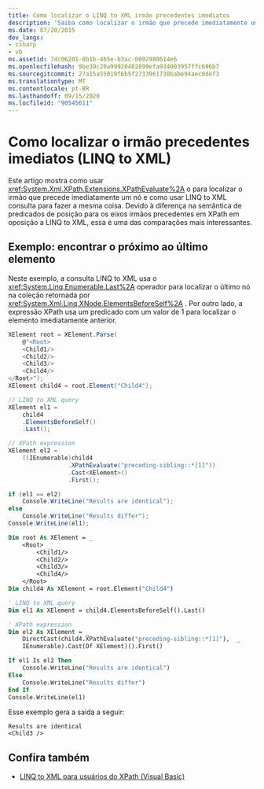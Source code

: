```yaml
---
title: Como localizar o LINQ to XML irmão precedentes imediatos
description: 'Saiba como localizar o irmão que precede imediatamente um nó. Dois métodos são mostrados: um usa XPathEvaluate, o outro usa LINQ to XML consulta.'
ms.date: 07/20/2015
dev_langs:
- csharp
- vb
ms.assetid: 74c06201-0b1b-4b5e-b3ac-0092980614e6
ms.openlocfilehash: 9be39c20a99920482899efa934003957ffc696b7
ms.sourcegitcommit: 27a15a55019f6b5f2733961738babe94aec0def3
ms.translationtype: MT
ms.contentlocale: pt-BR
ms.lasthandoff: 09/15/2020
ms.locfileid: "90545611"
---
```

# <a name="how-to-find-the-immediate-preceding-sibling-linq-to-xml"></a>Como localizar o irmão precedentes imediatos (LINQ to XML)

Este artigo mostra como usar <xref:System.Xml.XPath.Extensions.XPathEvaluate%2A> o para localizar o irmão que precede imediatamente um nó e como usar LINQ to XML consulta para fazer a mesma coisa. Devido à diferença na semântica de predicados de posição para os eixos irmãos precedentes em XPath em oposição a LINQ to XML, essa é uma das comparações mais interessantes.

## <a name="example-find-the-next-to-last-element"></a>Exemplo: encontrar o próximo ao último elemento

Neste exemplo, a consulta LINQ to XML usa o <xref:System.Linq.Enumerable.Last%2A> operador para localizar o último nó na coleção retornada por <xref:System.Xml.Linq.XNode.ElementsBeforeSelf%2A> . Por outro lado, a expressão XPath usa um predicado com um valor de 1 para localizar o elemento imediatamente anterior.

```csharp
XElement root = XElement.Parse(
    @"<Root>
    <Child1/>
    <Child2/>
    <Child3/>
    <Child4/>
</Root>");
XElement child4 = root.Element("Child4");

// LINQ to XML query
XElement el1 =
    child4
    .ElementsBeforeSelf()
    .Last();

// XPath expression
XElement el2 =
    ((IEnumerable)child4
                 .XPathEvaluate("preceding-sibling::*[1]"))
                 .Cast<XElement>()
                 .First();

if (el1 == el2)
    Console.WriteLine("Results are identical");
else
    Console.WriteLine("Results differ");
Console.WriteLine(el1);
```

```vb
Dim root As XElement = _
    <Root>
        <Child1/>
        <Child2/>
        <Child3/>
        <Child4/>
    </Root>
Dim child4 As XElement = root.Element("Child4")

' LINQ to XML query
Dim el1 As XElement = child4.ElementsBeforeSelf().Last()

' XPath expression
Dim el2 As XElement = _
    DirectCast(child4.XPathEvaluate("preceding-sibling::*[1]"),  _
    IEnumerable).Cast(Of XElement)().First()

If el1 Is el2 Then
    Console.WriteLine("Results are identical")
Else
    Console.WriteLine("Results differ")
End If
Console.WriteLine(el1)
```

Esse exemplo gera a saída a seguir:

```output
Results are identical
<Child3 />
```

## <a name="see-also"></a>Confira também

- [LINQ to XML para usuários do XPath (Visual Basic)](./comparison-xpath-linq-xml.md)
